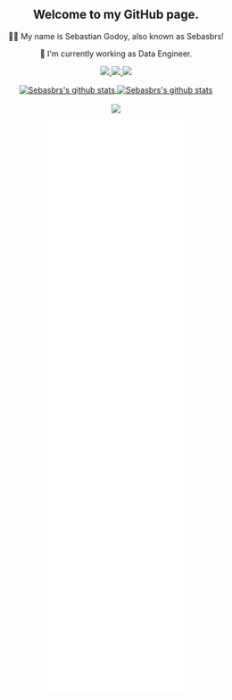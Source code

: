 <h2 align="center">
    Welcome to my GitHub page.
   </h2>
   <p align="center">
     👨‍💻 My name is Sebastian Godoy, also known as Sebasbrs!
   </p>
   <p align="center">
     💼 I'm currently working as Data Engineer.
   </p>
   <p align="center">
     <a href="https://instagram.com/Sebas_Godoy1/" target="_blank">
       <img src="https://img.shields.io/badge/-Instagram-bc2a8d?style=flat&logo=instagram&logoColor=white">
     </a>
     <a href="https://discordapp.com/users/sebasbrs32/" target="_blank">
       <img src="https://img.shields.io/badge/-Discord-7289da?style=flat&logo=discord&logoColor=white">
     </a>
     <a href="linkedin.com/in/joan-sebastian-godoy-duarte-90640ba5/" target="_blank">
       <img src="https://img.shields.io/badge/-Linkedin-0072b1?style=flat&logo=linkedin&logoColor=white">
     </a>
   </p>
      
   <p align="center">
     <a href="https://github.com/sebasbrs" target="_blank">
       <img align="center" src="https://github-readme-stats.vercel.app/api?username=sebasbrs&show_icons=true&theme=cobalt" alt="Sebasbrs's github stats" />
     </a>
     <a href="https://github.com/MasterkinG32" target="_blank">
       <img align="center" src="https://github-readme-stats.vercel.app/api/top-langs/?username=sebasbrs&hide=html,css,Jupyter+Notebook,ruby,cmake,nsis,shell,procfile&theme=calm&langs_count=6&layout=compact" alt="Sebasbrs's github stats" />
     </a>
   <p>
   
   <p align="center">
     <img align="center" src="https://github-profile-trophy.vercel.app/?username=sebasbrs&theme=onedark" />
   </p>
   
   <p align="center">
     <img align="center" src="https://raw.githubusercontent.com/sebasbrs/sebasbrs/main/github-metrics.svg" />
   </p>

